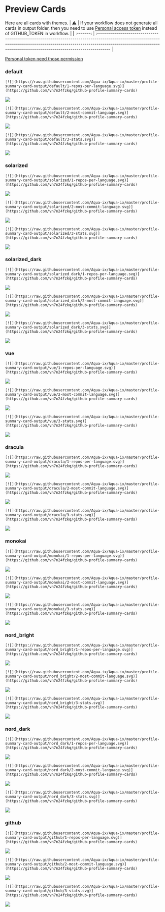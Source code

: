 
# Preview Cards

Here are all cards with themes.
| :warning: | If your workflow does not generate all cards in output folder, then you need to use [Personal access token](https://docs.github.com/en/actions/configuring-and-managing-workflows/creating-and-storing-encrypted-secrets) instead of GITHUB_TOKEN in workflow. |
| :-------: | :------------------------------------------------------------------------------------------------------------------------------------------------------------------------------------------------------------------------------------------------ |

[Personal token need those permission](https://github.com/vn7n24fzkq/github-profile-summary-cards/wiki/Personal-access-token-permissions)


### default


```
[![](https://raw.githubusercontent.com/Aqua-ix/Aqua-ix/master/profile-summary-card-output/default/1-repos-per-language.svg)](https://github.com/vn7n24fzkq/github-profile-summary-cards)
```
![](https://raw.githubusercontent.com/Aqua-ix/Aqua-ix/master/profile-summary-card-output/default/1-repos-per-language.svg)


```
[![](https://raw.githubusercontent.com/Aqua-ix/Aqua-ix/master/profile-summary-card-output/default/2-most-commit-language.svg)](https://github.com/vn7n24fzkq/github-profile-summary-cards)
```
![](https://raw.githubusercontent.com/Aqua-ix/Aqua-ix/master/profile-summary-card-output/default/2-most-commit-language.svg)


```
[![](https://raw.githubusercontent.com/Aqua-ix/Aqua-ix/master/profile-summary-card-output/default/3-stats.svg)](https://github.com/vn7n24fzkq/github-profile-summary-cards)
```
![](https://raw.githubusercontent.com/Aqua-ix/Aqua-ix/master/profile-summary-card-output/default/3-stats.svg)


### solarized


```
[![](https://raw.githubusercontent.com/Aqua-ix/Aqua-ix/master/profile-summary-card-output/solarized/1-repos-per-language.svg)](https://github.com/vn7n24fzkq/github-profile-summary-cards)
```
![](https://raw.githubusercontent.com/Aqua-ix/Aqua-ix/master/profile-summary-card-output/solarized/1-repos-per-language.svg)


```
[![](https://raw.githubusercontent.com/Aqua-ix/Aqua-ix/master/profile-summary-card-output/solarized/2-most-commit-language.svg)](https://github.com/vn7n24fzkq/github-profile-summary-cards)
```
![](https://raw.githubusercontent.com/Aqua-ix/Aqua-ix/master/profile-summary-card-output/solarized/2-most-commit-language.svg)


```
[![](https://raw.githubusercontent.com/Aqua-ix/Aqua-ix/master/profile-summary-card-output/solarized/3-stats.svg)](https://github.com/vn7n24fzkq/github-profile-summary-cards)
```
![](https://raw.githubusercontent.com/Aqua-ix/Aqua-ix/master/profile-summary-card-output/solarized/3-stats.svg)


### solarized_dark


```
[![](https://raw.githubusercontent.com/Aqua-ix/Aqua-ix/master/profile-summary-card-output/solarized_dark/1-repos-per-language.svg)](https://github.com/vn7n24fzkq/github-profile-summary-cards)
```
![](https://raw.githubusercontent.com/Aqua-ix/Aqua-ix/master/profile-summary-card-output/solarized_dark/1-repos-per-language.svg)


```
[![](https://raw.githubusercontent.com/Aqua-ix/Aqua-ix/master/profile-summary-card-output/solarized_dark/2-most-commit-language.svg)](https://github.com/vn7n24fzkq/github-profile-summary-cards)
```
![](https://raw.githubusercontent.com/Aqua-ix/Aqua-ix/master/profile-summary-card-output/solarized_dark/2-most-commit-language.svg)


```
[![](https://raw.githubusercontent.com/Aqua-ix/Aqua-ix/master/profile-summary-card-output/solarized_dark/3-stats.svg)](https://github.com/vn7n24fzkq/github-profile-summary-cards)
```
![](https://raw.githubusercontent.com/Aqua-ix/Aqua-ix/master/profile-summary-card-output/solarized_dark/3-stats.svg)


### vue


```
[![](https://raw.githubusercontent.com/Aqua-ix/Aqua-ix/master/profile-summary-card-output/vue/1-repos-per-language.svg)](https://github.com/vn7n24fzkq/github-profile-summary-cards)
```
![](https://raw.githubusercontent.com/Aqua-ix/Aqua-ix/master/profile-summary-card-output/vue/1-repos-per-language.svg)


```
[![](https://raw.githubusercontent.com/Aqua-ix/Aqua-ix/master/profile-summary-card-output/vue/2-most-commit-language.svg)](https://github.com/vn7n24fzkq/github-profile-summary-cards)
```
![](https://raw.githubusercontent.com/Aqua-ix/Aqua-ix/master/profile-summary-card-output/vue/2-most-commit-language.svg)


```
[![](https://raw.githubusercontent.com/Aqua-ix/Aqua-ix/master/profile-summary-card-output/vue/3-stats.svg)](https://github.com/vn7n24fzkq/github-profile-summary-cards)
```
![](https://raw.githubusercontent.com/Aqua-ix/Aqua-ix/master/profile-summary-card-output/vue/3-stats.svg)


### dracula


```
[![](https://raw.githubusercontent.com/Aqua-ix/Aqua-ix/master/profile-summary-card-output/dracula/1-repos-per-language.svg)](https://github.com/vn7n24fzkq/github-profile-summary-cards)
```
![](https://raw.githubusercontent.com/Aqua-ix/Aqua-ix/master/profile-summary-card-output/dracula/1-repos-per-language.svg)


```
[![](https://raw.githubusercontent.com/Aqua-ix/Aqua-ix/master/profile-summary-card-output/dracula/2-most-commit-language.svg)](https://github.com/vn7n24fzkq/github-profile-summary-cards)
```
![](https://raw.githubusercontent.com/Aqua-ix/Aqua-ix/master/profile-summary-card-output/dracula/2-most-commit-language.svg)


```
[![](https://raw.githubusercontent.com/Aqua-ix/Aqua-ix/master/profile-summary-card-output/dracula/3-stats.svg)](https://github.com/vn7n24fzkq/github-profile-summary-cards)
```
![](https://raw.githubusercontent.com/Aqua-ix/Aqua-ix/master/profile-summary-card-output/dracula/3-stats.svg)


### monokai


```
[![](https://raw.githubusercontent.com/Aqua-ix/Aqua-ix/master/profile-summary-card-output/monokai/1-repos-per-language.svg)](https://github.com/vn7n24fzkq/github-profile-summary-cards)
```
![](https://raw.githubusercontent.com/Aqua-ix/Aqua-ix/master/profile-summary-card-output/monokai/1-repos-per-language.svg)


```
[![](https://raw.githubusercontent.com/Aqua-ix/Aqua-ix/master/profile-summary-card-output/monokai/2-most-commit-language.svg)](https://github.com/vn7n24fzkq/github-profile-summary-cards)
```
![](https://raw.githubusercontent.com/Aqua-ix/Aqua-ix/master/profile-summary-card-output/monokai/2-most-commit-language.svg)


```
[![](https://raw.githubusercontent.com/Aqua-ix/Aqua-ix/master/profile-summary-card-output/monokai/3-stats.svg)](https://github.com/vn7n24fzkq/github-profile-summary-cards)
```
![](https://raw.githubusercontent.com/Aqua-ix/Aqua-ix/master/profile-summary-card-output/monokai/3-stats.svg)


### nord_bright


```
[![](https://raw.githubusercontent.com/Aqua-ix/Aqua-ix/master/profile-summary-card-output/nord_bright/1-repos-per-language.svg)](https://github.com/vn7n24fzkq/github-profile-summary-cards)
```
![](https://raw.githubusercontent.com/Aqua-ix/Aqua-ix/master/profile-summary-card-output/nord_bright/1-repos-per-language.svg)


```
[![](https://raw.githubusercontent.com/Aqua-ix/Aqua-ix/master/profile-summary-card-output/nord_bright/2-most-commit-language.svg)](https://github.com/vn7n24fzkq/github-profile-summary-cards)
```
![](https://raw.githubusercontent.com/Aqua-ix/Aqua-ix/master/profile-summary-card-output/nord_bright/2-most-commit-language.svg)


```
[![](https://raw.githubusercontent.com/Aqua-ix/Aqua-ix/master/profile-summary-card-output/nord_bright/3-stats.svg)](https://github.com/vn7n24fzkq/github-profile-summary-cards)
```
![](https://raw.githubusercontent.com/Aqua-ix/Aqua-ix/master/profile-summary-card-output/nord_bright/3-stats.svg)


### nord_dark


```
[![](https://raw.githubusercontent.com/Aqua-ix/Aqua-ix/master/profile-summary-card-output/nord_dark/1-repos-per-language.svg)](https://github.com/vn7n24fzkq/github-profile-summary-cards)
```
![](https://raw.githubusercontent.com/Aqua-ix/Aqua-ix/master/profile-summary-card-output/nord_dark/1-repos-per-language.svg)


```
[![](https://raw.githubusercontent.com/Aqua-ix/Aqua-ix/master/profile-summary-card-output/nord_dark/2-most-commit-language.svg)](https://github.com/vn7n24fzkq/github-profile-summary-cards)
```
![](https://raw.githubusercontent.com/Aqua-ix/Aqua-ix/master/profile-summary-card-output/nord_dark/2-most-commit-language.svg)


```
[![](https://raw.githubusercontent.com/Aqua-ix/Aqua-ix/master/profile-summary-card-output/nord_dark/3-stats.svg)](https://github.com/vn7n24fzkq/github-profile-summary-cards)
```
![](https://raw.githubusercontent.com/Aqua-ix/Aqua-ix/master/profile-summary-card-output/nord_dark/3-stats.svg)


### github


```
[![](https://raw.githubusercontent.com/Aqua-ix/Aqua-ix/master/profile-summary-card-output/github/1-repos-per-language.svg)](https://github.com/vn7n24fzkq/github-profile-summary-cards)
```
![](https://raw.githubusercontent.com/Aqua-ix/Aqua-ix/master/profile-summary-card-output/github/1-repos-per-language.svg)


```
[![](https://raw.githubusercontent.com/Aqua-ix/Aqua-ix/master/profile-summary-card-output/github/2-most-commit-language.svg)](https://github.com/vn7n24fzkq/github-profile-summary-cards)
```
![](https://raw.githubusercontent.com/Aqua-ix/Aqua-ix/master/profile-summary-card-output/github/2-most-commit-language.svg)


```
[![](https://raw.githubusercontent.com/Aqua-ix/Aqua-ix/master/profile-summary-card-output/github/3-stats.svg)](https://github.com/vn7n24fzkq/github-profile-summary-cards)
```
![](https://raw.githubusercontent.com/Aqua-ix/Aqua-ix/master/profile-summary-card-output/github/3-stats.svg)

